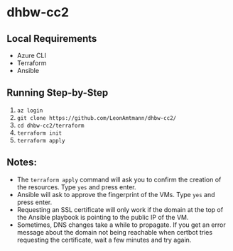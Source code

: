 # dhbw-cc2

## Local Requirements
- Azure CLI
- Terraform
- Ansible

## Running Step-by-Step

1. `az login`
2. `git clone https://github.com/LeonAmtmann/dhbw-cc2/`
3. `cd dhbw-cc2/terraform`
4. `terraform init`
5. `terraform apply`

## Notes:

- The `terraform apply` command will ask you to confirm the creation of the resources. Type `yes` and press enter.
- Ansible will ask to approve the fingerprint of the VMs. Type `yes` and press enter.
- Requesting an SSL certificate will only work if the domain at the top of the Ansible playbook is pointing to the public IP of the VM.
- Sometimes, DNS changes take a while to propagate. If you get an error message about the domain not being reachable when certbot tries requesting the certificate, wait a few minutes and try again.